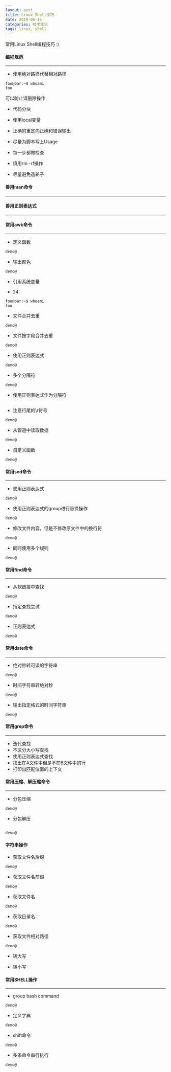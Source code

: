 ```yaml
---
layout: post
title: Linux Shell技巧
date: 2019-06-15
categories: 技术笔记 
tags: linux, shell
---
```


常用Linux Shell编程技巧 :)

#### 编程规范

----

* 使用绝对路径代替相对路径

```shell
foo@bar:~$ whoami
foo
```

可以防止误删除操作

* 代码分块

* 使用local变量

* 正确的重定向正确和错误输出

* 尽量为脚本写上Usage

* 每一步都做检查

* 慎用rm -rf操作

* 尽量避免造轮子


#### 善用man命令

----



#### 善用正则表达式

----



#### 常用awk命令

----



* 定义函数

``` console
demo@

```

* 输出颜色

``` console
demo@

```

* 引用系统变量




* 24 

``` shell_session
foo@bar:~$ whoami
foo
```


* 文件合并去重

``` console
demo@

```

* 文件按字段合并去重

``` console
demo@

```

* 使用正则表达式

``` console
demo@

```

* 多个分隔符

``` console
demo@

```

* 使用正则表达式作为分隔符

``` console

```


* 注意行尾的\r符号

``` console
demo@

```
* 从管道中读取数据

``` console
demo@

```
* 自定义函数

``` console
demo@

```

#### 常用sed命令

----



* 使用正则表达式

``` console
demo@

```
* 使用正则表达式的group进行替换操作

``` console
demo@

```
* 修改文件内容，但是不修改原文件中的换行符

``` console
demo@

```
* 同时使用多个规则

``` console
demo@

```

#### 常用find命令

----



* 从软链接中查找

``` console
demo@

```
* 指定查找尝试

``` console
demo@

```
* 正则表达式

``` console
demo@

```

#### 常用date命令

----



* 绝对秒转可读的字符串

``` console
demo@

```

* 时间字符串转绝对秒

``` console
demo@

```

* 输出指定格式的时间字符串

``` console
demo@

```



#### 常用grep命令

----

* 迭代查找
* 不区分大小写查找
* 使用正则表达式查找
* 找出在A文件中但是不在B文件中的行
* 打印出匹配位置的上下文





#### 常用压缩、解压缩命令

----



* 分包压缩

``` console
demo@

```

* 分包解压

``` console

demo@

```

#### 字符串操作

* 获取文件名后缀

``` console
demo@

```
* 获取文件名前缀

``` console
demo@

```

* 获取文件名

``` console
demo@

```

* 获取目录名

``` console
demo@

```

* 获取文件相对路径

``` console
demo@

```

* 转大写

* 转小写

#### 常用SHELL操作

----



* group bash command

``` console
demo@

```

* 定义字典

``` console
demo@

```

* shift命令

``` console
demo@

```

* 多条命令串行执行

``` console
demo@

```

